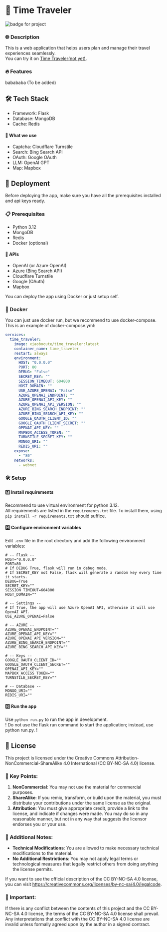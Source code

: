 # 🚀 Time Traveler

![badge for project](https://wakapi.xiaobo.app/api/badge/%e5%b0%8f%e6%b3%a2/interval:any/project:Time_Traveler?label=Wakapi)

### 🌐 Description

This is a web application that helps users plan and manage their travel experiences seamlessly.  
You can try it on [Time Traveler(not yet)](notyeet).

### 🔥 Features
babababa (To be added)

## 🛠 Tech Stack
* Framework: Flask
* Database: MongoDB
* Cache: Redis  
#### 📜 What we use
* Captcha: Cloudflare Turnstile  
* Search: Bing Search API
* OAuth: Google OAuth
* LLM: OpenAI GPT
* Map: Mapbox

## 🚀 Deployment

Before deploying the app, make sure you have all the prerequisites installed and api keys ready.

### 📋 Prerequisites
* Python 3.12
* MongoDB
* Redis
* Docker (optional)
#### 🔑 APIs
* OpenAI (or Azure OpenAI)
* Azure (Bing Search API)
* Cloudflare Turnstile
* Google (OAuth)
* Mapbox

You can deploy the app using Docker or just setup self.
### 🐳 Docker
You can just use docker run, but we recommend to use docker-compose.  
This is an example of docker-compose.yml:
```yaml
services:
  time_traveler:
    image: xiaobocute/time_traveler:latest
    container_name: time_traveler
    restart: always
    environment:
      HOST: "0.0.0.0"
      PORT: 80
      DEBUG: "False"
      SECRET_KEY: ""
      SESSION_TIMEOUT: 604800
      HOST_DOMAIN: ""
      USE_AZURE_OPENAI: "False"
      AZURE_OPENAI_ENDPOINT: ""
      AZURE_OPENAI_API_KEY: ""
      AZURE_OPENAI_API_VERSION: ""
      AZURE_BING_SEARCH_ENDPOINT: ""
      AZURE_BING_SEARCH_API_KEY: ""
      GOOGLE_OAUTH_CLIENT_ID: ""
      GOOGLE_OAUTH_CLIENT_SECRET: ""
      OPENAI_API_KEY: ""
      MAPBOX_ACCESS_TOKEN: ""
      TURNSTILE_SECRET_KEY: ""
      MONGO_URI: ""
      REDIS_URI: ""
    expose:
      - "80"
    networks:
      - webnet
```

### 🛠 Setup
#### 1️⃣ Install requirements
Recommend to use virtual environment for python 3.12.  
All requirements are listed in the `requirements.txt` file. To install them, using `pip install -r requirements.txt` should suffice.
#### 2️⃣ Configure environment variables
Edit `.env` file in the root directory and add the following environment variables:
```
# -- Flask --
HOST="0.0.0.0"
PORT=80
# If DEBUG True, flask will run in debug mode.
# If SECRET_KEY not False, flask will generate a random key every time it starts.
DEBUG=True
SECRET_KEY=""
SESSION_TIMEOUT=604800
HOST_DOMAIN=""

# -- Settings --
# If True, the app will use Azure OpenAI API, otherwise it will use OpenAI API.
USE_AZURE_OPENAI=False

# -- AZURE --
AZURE_OPENAI_ENDPOINT=""
AZURE_OPENAI_API_KEY=""
AZURE_OPENAI_API_VERSION=""
AZURE_BING_SEARCH_ENDPOINT=""
AZURE_BING_SEARCH_API_KEY=""

# -- Keys --
GOOGLE_OAUTH_CLIENT_ID=""
GOOGLE_OAUTH_CLIENT_SECRET=""
OPENAI_API_KEY=""
MAPBOX_ACCESS_TOKEN=""
TURNSTILE_SECRET_KEY=""

# -- Database --
MONGO_URI=""
REDIS_URI=""
```

#### 3️⃣ Run the app
Use `python run.py` to run the app in development.  
! Do not use the flask run command to start the application; instead, use python run.py. !

## 📜 License

This project is licensed under the Creative Commons Attribution-NonCommercial-ShareAlike 4.0 International (CC BY-NC-SA 4.0) license. 

### 📌 Key Points:

1. **NonCommercial**: You may not use the material for commercial purposes.
2. **ShareAlike**: If you remix, transform, or build upon the material, you must distribute your contributions under the same license as the original.
3. **Attribution**: You must give appropriate credit, provide a link to the license, and indicate if changes were made. You may do so in any reasonable manner, but not in any way that suggests the licensor endorses you or your use.

### 📝 Additional Notes:

- **Technical Modifications**: You are allowed to make necessary technical modifications to the material.
- **No Additional Restrictions**: You may not apply legal terms or technological measures that legally restrict others from doing anything the license permits.
  
If you want to see the official description of the CC BY-NC-SA 4.0 license, you can visit https://creativecommons.org/licenses/by-nc-sa/4.0/legalcode.

### 🚨 Important:

If there is any conflict between the contents of this project and the CC BY-NC-SA 4.0 license, the terms of the CC BY-NC-SA 4.0 license shall prevail. Any interpretations that conflict with the CC BY-NC-SA 4.0 license are invalid unless formally agreed upon by the author in a signed contract.